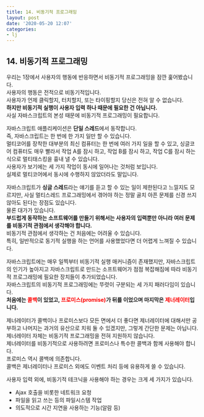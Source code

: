 ```yaml
---
title: 14. 비동기적 프로그래밍
layout: post
date: '2020-05-20 12:07'
categories:
- lj
---
```


## 14. 비동기적 프로그래밍

우리는 1장에서 사용자의 행동에 반응하면서 비동기적 프로그래밍을 잠깐 훑어봤습니다.  
사용자의 행동은 전적으로 비동기적입니다.  
사용자가 언제 클릭할지, 터치할지, 또는 타이핑할지 당신은 전혀 알 수 없습니다.  
**하지만 비동기적 실행이 사용자 입력 하나 때문에 필요한 건 아닙니다.**  
사실 자바스크립트의 본성 때문에 비동기적 프로그래밍이 필요합니다.

자바스크립트 애플리케이션은 **단일 스레드**에서 동작합니다.  
즉, 자바스크립트는 한 번에 한 가지 일만 할 수 있습니다.  
멀티코어를 장착한 대부분의 최신 컴퓨터는 한 번에 여러 가지 일을 할 수 있고, 싱글코어 컴퓨터도 매우 빨라서 작업 A를 잠시 하고, 작업 B를 잠시 하고, 
작업 C를 잠시 하는 식으로 멀티태스킹을 흉내 낼 수 있습니다.  
사용자가 보기에는 세 가지 작업이 동시에 일어나는 것처럼 보입니다.  
실제로 멀티코어에서 동시에 수행하지 않았더라도 말입니다.

자바스크립트가 **싱글 스레드**라는 얘기를 듣고 할 수 있는 일이 제한된다고 느낄지도 모르지만, 사실 멀티스레드 프로그래밍에서 겪어야 하는 정말 골치 아픈 
문제를 신경 쓰지 않아도 된다는 장점도 있습니다.  
물론 대가가 있습니다.  
**부드럽게 동작하는 소프트웨어를 만들기 위해서는 사용자의 입력뿐만 아니라 여러 문제를 비동기적 관점에서 생각해야 합니다.**  
비동기적 관점에서 생각하는 건 처음에는 어려울 수 있습니다.  
특히, 일반적으로 동기적 실행을 하는 언어를 사용했었다면 더 어렵게 느껴질 수 있습니다.

자바스크립트에는 매우 일찍부터 비동기적 실행 매커니즘이 존재했지만, 자바스크립트의 인기가 높아지고 자바스크립트로 만드는 소프트웨어가 점점 복잡해짐에 따라
비동기적 프로그래밍에 필요한 장치들이 추가되었습니다.  
자바스크립트의 비동기적 프로그래밍에는 뚜렷이 구분되는 세 가지 패러다임이 있습니다.  
**처음에는 <span style="color:red">콜백</span>이 있었고, <span style="color:red">프로미스(promise)</span>가 뒤를 이었으며 마지막은 <span style="color:red">제너레이터</span>입니다.**

제너레이터가 콜백이나 프로미스보다 모든 면에서 더 좋다면 제너레이터에 대해서만 공부하고 나머지는 과거의 유산으로 치워 둘 수 있겠지만,
그렇게 간단한 문제는 아닙니다.  
제너레이터 자체는 비동기적 프로그래밍을 전혀 지원하지 않습니다.  
제너레이터를 비동기적으로 사용하려면 프로미스나 특수한 콜백과 함께 사용해야 합니다.  
프로미스 역시 콜백에 의존합니다.  
콜백은 제너레이터나 프로미스 외에도 이벤트 처리 등에 유용하게 쓸 수 있습니다.  

사용자 입력 외에, 비동기적 테크닉을 사용해야 하는 경우는 크게 세 가지가 있습니다.

* Ajax 호출을 비롯한 네트워크 요청
* 파일을 읽고 쓰는 등의 파일시스템 작업
* 의도적으로 시간 지연을 사용하는 기능(알람 등)